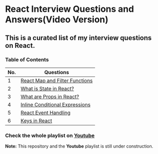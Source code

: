 # React Interview Questions and Answers(Video Version)

## This is a curated list of my interview questions on React.

### Table of Contents

| No. | Questions                                                      |
| --- | -------------------------------------------------------------- |
| 1   | [React Map and Filter Functions](https://youtu.be/kduA5e8ez5k) |
| 2   | [What is State in React?](https://youtu.be/w2BpSRADZ0I)        |
| 3   | [What are Props in React?](https://youtu.be/6bv82fbumpQ)       |
| 4   | [Inline Conditional Expressions](https://youtu.be/jL9I9hUfPdg) |
| 5   | [React Event Handling](https://youtu.be/BA8hrrGXaQs)           |
| 6   | [Keys in React](https://youtu.be/ofnhwhjdNZI)                  |

### Check the whole playlist on [Youtube](https://www.youtube.com/playlist?list=PLWgH1O_994O8weQeHv19cqI3xJEUUFoKp)

**Note:** This repository and the **Youtube** playlist is still under construction.

